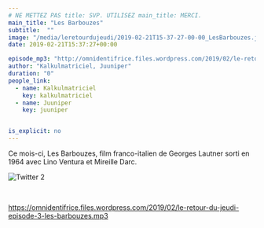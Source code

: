 ```yaml
---
# NE METTEZ PAS title: SVP. UTILISEZ main_title: MERCI.
main_title: "Les Barbouzes"
subtitle:  ""
image: "/media/leretourdujeudi/2019-02-21T15-37-27-00-00_LesBarbouzes.jpg"
date: 2019-02-21T15:37:27+00:00

episode_mp3: "http://omnidentifrice.files.wordpress.com/2019/02/le-retour-du-jeudi-episode-3-les-barbouzes.mp3"
author: "Kalkulmatriciel, Juuniper"
duration: "0"
people_link: 
  - name: Kalkulmatriciel
    key: kalkulmatriciel
  - name: Juuniper
    key: juuniper


is_explicit: no
---
```


<PodcastHeader/>

<!-- ECRIRE LA DESCRIPTION DE L'EPISODE SOUS CETTE LIGNE -->
<p>Ce mois-ci, Les Barbouzes, film franco-italien de Georges Lautner sorti en 1964 avec Lino Ventura et Mireille Darc.</p>
<p><img src="https://retourdujeudi.files.wordpress.com/2018/12/twitter-2.jpg" alt="Twitter 2"></p>
<p>&nbsp;</p>
<p><a href="https://omnidentifrice.files.wordpress.com/2019/02/le-retour-du-jeudi-episode-3-les-barbouzes.mp3" rel="nofollow">https://omnidentifrice.files.wordpress.com/2019/02/le-retour-du-jeudi-episode-3-les-barbouzes.mp3</a></p>



